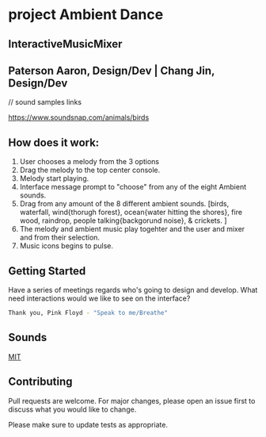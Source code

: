 # project Ambient Dance 

## InteractiveMusicMixer 
## Paterson Aaron, Design/Dev | Chang Jin, Design/Dev


// sound samples links

https://www.soundsnap.com/animals/birds
<!-- been having bit of trouble pushing into seperate branch -->

## How does it work:

1. User chooses a melody from the 3 options 
2. Drag the melody to the top center console.
3. Melody start playing.
4. Interface message prompt to "choose" from any of the eight Ambient sounds.
5. Drag from any amount of the 8 different ambient sounds. [birds, waterfall, wind{thorugh forest}, 
	ocean{water hitting the shores}, fire wood, raindrop, people talking{backgorund noise}, & crickets. ]
4. The melody and ambient music play togehter and the user and mixer and from their selection.
5. Music icons begins to pulse.

## Getting Started
Have a series of meetings regards who's going to design and develop. What need interactions would we like to see on the interface?

```bash
Thank you, Pink Floyd - "Speak to me/Breathe"
```

## Sounds
[MIT](https://www.soundsnap.com/animals/birds)

## Contributing
Pull requests are welcome. For major changes, please open an issue first to discuss what you would like to change.

Please make sure to update tests as appropriate.

